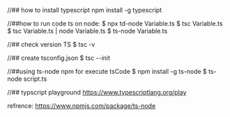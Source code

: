 //## how to install typescript
npm install -g typescript

//##how to run code ts on node:
$ npx td-node Variable.ts
$ tsc Variable.ts
$ tsc Variable.ts | node Variable.ts
$ ts-node Variable.ts

//## check version TS
$ tsc -v

//## create tsconfig.json
$ tsc --init


//##using ts-node npm for execute tsCode
$ npm install -g ts-node
$ ts-node script.ts

//## typscript playground
https://www.typescriptlang.org/play

refrence: https://www.npmjs.com/package/ts-node

